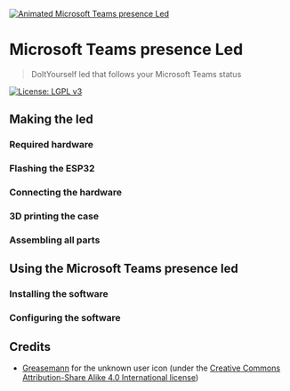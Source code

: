 [![Animated Microsoft Teams presence Led](https://github.com/xs4free/MicrosoftTeamsPresenceLed/blob/master/animated-microsoft-teams-presence-led.gif?raw=true)](https://github.com/xs4free/MicrosoftTeamsPresenceLed)

# Microsoft Teams presence Led
> DoItYourself led that follows your Microsoft Teams status

[![License: LGPL v3](https://img.shields.io/badge/License-LGPL%20v3-blue.svg)](https://www.gnu.org/licenses/lgpl-3.0)

## Making the led
### Required hardware
### Flashing the ESP32
### Connecting the hardware
### 3D printing the case
### Assembling all parts

## Using the Microsoft Teams presence led
### Installing the software
### Configuring the software

## Credits
- [Greasemann](https://commons.wikimedia.org/wiki/File:Portrait_Placeholder.png) for the unknown user icon (under the [Creative Commons Attribution-Share Alike 4.0 International license](https://creativecommons.org/licenses/by-sa/4.0/deed.en))
